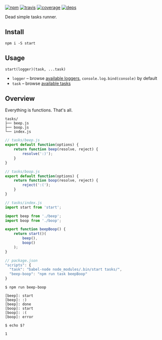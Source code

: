 [![npm](https://img.shields.io/npm/v/start.svg?style=flat-square)](https://www.npmjs.com/package/start)
[![travis](http://img.shields.io/travis/start-runner/start.svg?style=flat-square)](https://travis-ci.org/start-runner/start)
[![coverage](https://img.shields.io/codecov/c/github/start-runner/start.svg?style=flat-square)](https://codecov.io/github/start-runner/start)
[![deps](https://img.shields.io/gemnasium/start-runner/start.svg?style=flat-square)](https://gemnasium.com/start-runner/start)

Dead simple tasks runner.

## Install

```
npm i -S start
```

## Usage

`start(logger)(task, ...task)`

* `logger` – browse [available loggers](https://www.npmjs.com/browse/keyword/start-logger), `console.log.bind(console)` by default
* `task` – browse [available tasks](https://www.npmjs.com/browse/keyword/start-task)

## Overview

Everything is functions. That's all.

```
tasks/
├── beep.js
├── boop.js
└── index.js
```

```js
// tasks/beep.js
export default function(options) {
    return function beep(resolve, reject) {
        resolve(':)');
    }
}
```

```js
// tasks/boop.js
export default function(options) {
    return function boop(resolve, reject) {
        reject(':(');
    }
}
```

```js
// tasks/index.js
import start from 'start';

import beep from './beep';
import boop from './boop';

export function beepBoop() {
    return start()(
        beep(),
        boop()
    );
}
```

```js
// package.json
"scripts": {
  "task": "babel-node node_modules/.bin/start tasks/",
  "beep-boop": "npm run task beepBoop"
}
```

```
$ npm run beep-boop

[beep]: start
[beep]: :)
[beep]: done
[boop]: start
[boop]: :(
[boop]: error

$ echo $?

1
```
